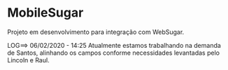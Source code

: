 # MobileSugar
 
Projeto em desenvolvimento para integração com WebSugar.

LOG==> 06/02/2020 - 14:25
 Atualmente estamos trabalhando na demanda de Santos, alinhando os campos conforme necessidades levantadas pelo Lincoln e Raul.
 
